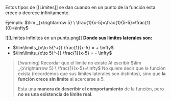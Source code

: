 Estos tipos de [[Limites]] se dan cuando en un punto de la función esta crece o decrece infinitamente.

Ejemplo: $\lim _{x\rightarrow 5} \ \frac{1}{x-5}=\frac{1}{5-5}=\frac{1}{0}=\infty$

![[Limites Infinitos en un punto.png]]
**Donde sus limites laterales son:**
- $\lim\limits_{x\to 5{^+}} \frac{1}{x-5} = + \infty$
- $\lim\limits_{x\to 5{^-}} \frac{1}{x-5} = - \infty$

> [!warning] Recordar que el limite no existe
> Al escribir $\lim _{x\rightarrow 5} \ \frac{1}{x-5}=\infty$ No quiere decir que la función exista (recordemos que sus limites laterales son distintos), sino que **la función crece sin límite** al acercarse a 5. 
> 
> Esta una **manera de describir el comportamiento** de la función, pero **no es una existencia de límite real**.



